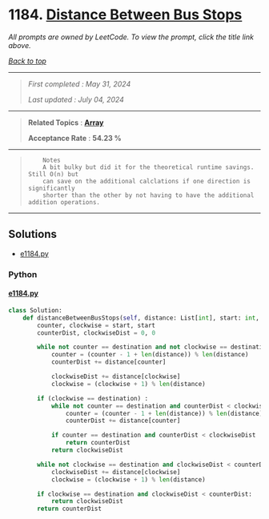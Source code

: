 # 1184. [Distance Between Bus Stops](<https://leetcode.com/problems/distance-between-bus-stops>)

*All prompts are owned by LeetCode. To view the prompt, click the title link above.*

*[Back to top](<../README.md>)*

------

> *First completed : May 31, 2024*
>
> *Last updated : July 04, 2024*

------

> **Related Topics** : **[Array](<by_topic/Array.md>)**
>
> **Acceptance Rate** : **54.23 %**

------

> ``` 
>     Notes
>     A bit bulky but did it for the theoretical runtime savings. Still O(n) but 
>     can save on the additional calclations if one direction is significantly
>     shorter than the other by not having to have the additional addition operations.
> ```
> 

------

## Solutions

- [e1184.py](<../my-submissions/e1184.py>)
### Python
#### [e1184.py](<../my-submissions/e1184.py>)
```Python
class Solution:
    def distanceBetweenBusStops(self, distance: List[int], start: int, destination: int) -> int:
        counter, clockwise = start, start
        counterDist, clockwiseDist = 0, 0

        while not counter == destination and not clockwise == destination :
            counter = (counter - 1 + len(distance)) % len(distance)
            counterDist += distance[counter]

            clockwiseDist += distance[clockwise]
            clockwise = (clockwise + 1) % len(distance)

        if (clockwise == destination) :
            while not counter == destination and counterDist < clockwiseDist :
                counter = (counter - 1 + len(distance)) % len(distance)
                counterDist += distance[counter]

            if counter == destination and counterDist < clockwiseDist :
                return counterDist
            return clockwiseDist

        while not clockwise == destination and clockwiseDist < counterDist :
            clockwiseDist += distance[clockwise]
            clockwise = (clockwise + 1) % len(distance)

        if clockwise == destination and clockwiseDist < counterDist:
            return clockwiseDist
        return counterDist
```

